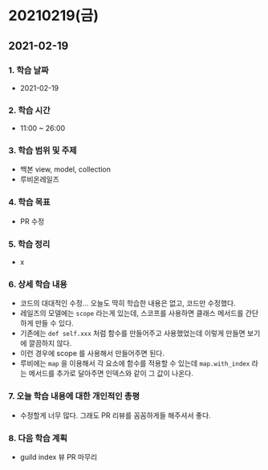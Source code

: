 # 20210219\(금\)

## 2021-02-19

### 1. 학습 날짜

* 2021-02-19

### 2. 학습 시간

* 11:00 ~ 26:00

### 3. 학습 범위 및 주제

* 백본 view, model, collection
* 루비온레일즈

### 4. 학습 목표

* PR 수정

### 5. 학습 정리

* x

### 6. 상세 학습 내용

* 코드의 대대적인 수정... 오늘도 딱히 학습한 내용은 없고, 코드만 수정했다.
* 레일즈의 모델에는 `scope` 라는게 있는데, 스코프를 사용하면 클래스 메서드를 간단하게 만들 수 있다.
* 기존에는 `def self.xxx` 처럼 함수를 만들어주고 사용했었는데 이렇게 만들면 보기에 깔끔하지 않다.
* 이런 경우에 scope 를 사용해서 만들어주면 된다.
* 루비에는 `map` 을 이용해서 각 요소에 함수를 적용할 수 있는데 `map.with_index` 라는 메서드를 추가로 달아주면 인덱스와 같이 그 값이 나온다.

### 7. 오늘 학습 내용에 대한 개인적인 총평

* 수정할게 너무 많다. 그래도 PR 리뷰를 꼼꼼하게들 해주셔서 좋다.

### 8. 다음 학습 계획

* guild index 뷰 PR 마무리

